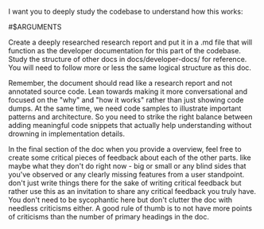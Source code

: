 I want you to deeply study the codebase to understand how this works:

#$ARGUMENTS

Create a deeply researched research report and put it in a .md file that will function as the developer documentation for this part of the codebase. Study the structure of other docs in docs/developer-docs/ for reference. You will need to follow more or less the same logical structure as this doc.

Remember, the document should read like a research report and not annotated source code. Lean towards making it more conversational and focused on the "why" and "how it works" rather than just showing code dumps. At the same time, we need code samples to illustrate important patterns and architecture. So you need to strike the right balance between adding meaningful code snippets that actually help understanding without drowning in implementation details.

In the final section of the doc when you provide a overview, feel free to create some critical pieces of feedback about each of the other parts. like maybe what they don't do right now - big or small or any blind sides that you've observed or any clearly missing features from a user standpoint. don't just write things there for the sake of writing critical feedback but rather use this as an invitation to share any critical feedback you truly have. You don't need to be sycophantic here but don't clutter the doc with needless criticisms either. A good rule of thumb is to not have more points of criticisms than the number of primary headings in the doc.